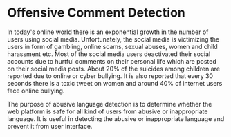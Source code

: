 # Offensive Comment Detection

In today's online world there is an exponential growth in the number of users using social media. Unfortunately, the social media is victimizing the users in form of gambling, online scams, sexual abuses, women and child harassment etc. Most of the social media users deactivated their social accounts due to hurtful comments on their personal life which are posted on their social media posts.
About 20% of the suicides among children are reported due to online or cyber bullying. It is also reported that every 30 seconds there is a toxic tweet on women and around 40% of internet users face online bullying.

The purpose of abusive language detection is to determine whether the web platform is safe for all kind of users from abusive or inappropriate language.
It is useful in detecting the abusive or inappropriate language and prevent it from user interface.
